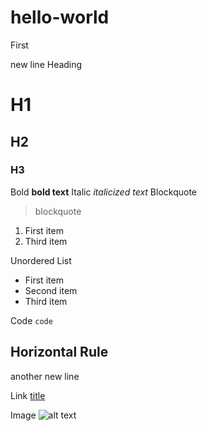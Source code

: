 # hello-world
First

new line
Heading	
# H1
## H2
### H3
Bold
**bold text**
Italic
*italicized text*
Blockquote
> blockquote

1. First item
3. Third item

Unordered List	
- First item
- Second item
- Third item

Code	`code`

Horizontal Rule	
---
another new line



Link	[title](https://www.example.com)

Image	![alt text](image.jpg)
